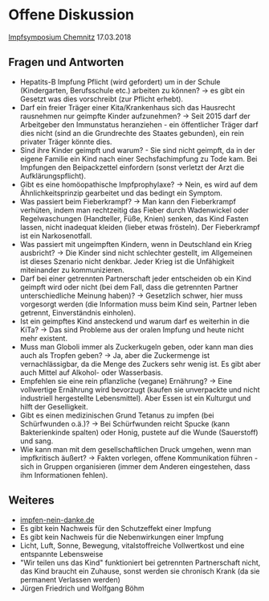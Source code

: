 # Offene Diskussion

[Impfsymposium Chemnitz](http://svhgev.de)
17.03.2018

## Fragen und Antworten

* Hepatits-B Impfung Pflicht (wird gefordert) um in der Schule (Kindergarten, Berufsschule etc.) arbeiten zu können? -> es gibt ein Gesetzt was dies vorschreibt (zur Pflicht erhebt).
* Darf ein freier Träger einer Kita/Krankenhaus sich das Hausrecht rausnehmen nur geimpfte Kinder aufzunehmen? -> Seit 2015 darf der Arbeitgeber den Immunstatus heranziehen - ein öffentlicher Träger darf dies nicht (sind an die Grundrechte des Staates gebunden), ein rein privater Träger könnte dies.
* Sind ihre Kinder geimpft und warum? - Sie sind nicht geimpft, da in der eigene Familie ein Kind nach einer Sechsfachimpfung zu Tode kam. Bei Impfungen den Beipackzettel einfordern (sonst verletzt der Arzt die Aufklärungspflicht).
* Gibt es eine homöopathische Impfprophylaxe? -> Nein, es wird auf dem Ähnlichkeitsprinzip gearbeitet und das bedingt ein Symptom.
* Was passiert beim Fieberkrampf? -> Man kann den Fieberkrampf verhüten, indem man rechtzeitig das Fieber durch Wadenwickel oder Regelwaschungen (Handteller, Füße, Knien) senken, das Kind Fasten lassen, nicht inadequat kleiden (lieber etwas frösteln). Der Fieberkrampf ist ein Narkosenotfall.
* Was passiert mit ungeimpften Kindern, wenn in Deutschland ein Krieg ausbricht? -> Die Kinder sind nicht schlechter gestellt, im Allgemeinen ist dieses Szenario nicht denkbar. Jeder Krieg ist die Unfähigkeit miteinander zu kommunizieren.
* Darf bei einer getrennten Partnerschaft jeder entscheiden ob ein Kind geimpft wird oder nicht (bei dem Fall, dass die getrennten Partner unterschiedliche Meinung haben)? -> Gesetzlich schwer, hier muss vorgesorgt werden (die Information muss beim Kind sein, Partner leben getrennt, Einverständnis einholen).
* Ist ein geimpftes Kind ansteckend und warum darf es weiterhin in die KiTa? -> Das sind Probleme aus der oralen Impfung und heute nicht mehr existent.
* Muss man Globoli immer als Zuckerkugeln geben, oder kann man dies auch als Tropfen geben? -> Ja, aber die Zuckermenge ist vernachlässigbar, da die Menge des Zuckers sehr wenig ist. Es gibt aber auch Mittel auf Alkohol- oder Wasserbasis.
* Empfehlen sie eine rein pflanzliche (vegane) Ernährung? -> Eine vollwertige Ernährung wird bevorzugt (kaufen sie unverpackte und nicht industriell hergestellte Lebensmittel). Aber Essen ist ein Kulturgut und hilft der Geselligkeit.
* Gibt es einen medizinischen Grund Tetanus zu impfen (bei Schürfwunden o.ä.)? -> Bei Schürfwunden reicht Spucke (kann Bakterienkinde spalten) oder Honig, pustete auf die Wunde (Sauerstoff) und sang.
* Wie kann man mit dem gesellschaftlichen Druck umgehen, wenn man impfkritisch äußert? -> Fakten vorlegen, offene Kommunikation führen - sich in Gruppen organisieren (immer dem Anderen eingestehen, dass ihm Informationen fehlen).

## Weiteres

* [impfen-nein-danke.de](https:/www.impfen-nein-danke.de)
* Es gibt kein Nachweis für den Schutzeffekt einer Impfung
* Es gibt kein Nachweis für die Nebenwirkungen einer Impfung
* Licht, Luft, Sonne, Bewegung, vitalstoffreiche Vollwertkost und eine entspannte Lebensweise
* "Wir teilen uns das Kind" funktioniert bei getrennten Partnerschaft nicht, das Kind braucht ein Zuhause, sonst werden sie chronisch Krank (da sie permanent Verlassen werden)
* Jürgen Friedrich und Wolfgang Böhm

